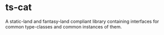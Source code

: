 # ts-cat

A static-land and fantasy-land compliant library containing interfaces for common type-classes and
common instances of them.
